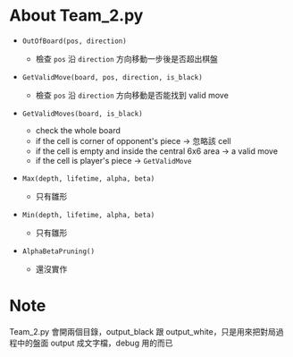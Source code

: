 # About Team_2.py

- `OutOfBoard(pos, direction)`
  - 檢查 `pos` 沿 `direction` 方向移動一步後是否超出棋盤

- `GetValidMove(board, pos, direction, is_black)`
  - 檢查 `pos` 沿 `direction` 方向移動是否能找到 valid move

- `GetValidMoves(board, is_black)`
  - check the whole board
  - if the cell is corner of opponent's piece -> 忽略該 cell
  - if the cell is empty and inside the central 6x6 area -> a valid move
  - if the cell is player's piece -> `GetValidMove`

- `Max(depth, lifetime, alpha, beta)`
  - 只有雛形

- `Min(depth, lifetime, alpha, beta)`
  - 只有雛形

- `AlphaBetaPruning()`
  - 還沒實作

# Note

Team_2.py 會開兩個目錄，output_black 跟 output_white，只是用來把對局過程中的盤面 output 成文字檔，debug 用的而已